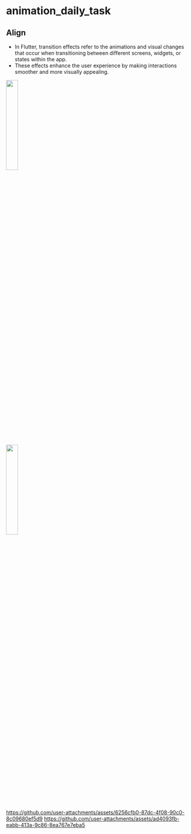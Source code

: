 # animation_daily_task

## Align

- In Flutter, transition effects refer to the animations and visual changes that occur when transitioning between different screens, widgets, or states within the app.
- These effects enhance the user experience by making interactions smoother and more visually appealing.

<p>
  <img src = "https://github.com/user-attachments/assets/0ea1fa24-7fe9-48bd-bda8-7c593533e877" height = 25% width =25%>
</p>

<p>
  <img src = "https://github.com/user-attachments/assets/1218aa03-f468-4ebb-bf08-7500aecb983d" height = 25% width =25%>
</p>

https://github.com/user-attachments/assets/6256cfb0-87dc-4f08-90c0-8c09680ef5d9
https://github.com/user-attachments/assets/ad4093fb-eabb-413a-9c86-8ea767e7eba5

